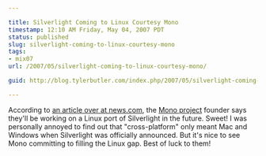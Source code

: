 ```yaml
---

title: Silverlight Coming to Linux Courtesy Mono
timestamp: 12:10 AM Friday, May 04, 2007 PDT
status: published
slug: silverlight-coming-to-linux-courtesy-mono
tags:
- mix07
url: /2007/05/silverlight-coming-to-linux-courtesy-mono/

guid: http://blog.tylerbutler.com/index.php/2007/05/silverlight-coming-to-linux-courtesy-mono/

---
```


According to [an article over at news.com][1], the [Mono project][2] founder
says they'll be working on a Linux port of Silverlight in the future. Sweet! I
was personally annoyed to find out that "cross-platform" only meant Mac and
Windows when Silverlight was officially announced. But it's nice to see Mono
committing to filling the Linux gap. Best of luck to them!

   [1]: http://news.com.com/8301-10784_3-9714669-7.html
   [2]: http://www.mono-project.com/Main_Page
